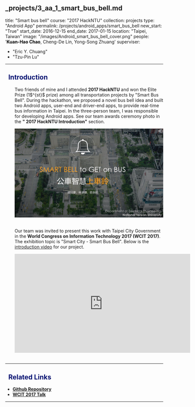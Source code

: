 _projects/3_aa_1_smart_bus_bell.md
---
title: "Smart bus bell"
course: "2017 HackNTU"
collection: projects
type: "Android App"
permalink: /projects/android_apps/smart_bus_bell
new_start: "True"
start_date: 2016-12-15
end_date: 2017-01-15
location: "Taipei, Taiwan"
image: "/images/Android_smart_bus_bell_cover.png"
people: '<b style="color: black">Kuan-Hao Chao</b>, Cheng-De Lin, Yong-Song Zhuang'
superviser:
  - "Eric Y. Chuang"
  - "Tzu-Pin Lu"
---

<h2 style="color: #000f70"> <i class="fas fa-dot-circle" style="font-size:18px;"></i> &nbsp;&nbsp;Introduction </h2>

<div style="margin-left: 30px">
  <p>Two friends of mine and I attended <b>2017 HackNTU</b> and won the Elite Prize (1$^{st}$ prize) among all transportation projects by "Smart Bus Bell". During the hackathon, we proposed a novel bus bell idea and built two Android apps, user-end and driver-end apps, to provide real-time bus information in Taipei. In the three-person team, I was responsible for developing Android apps. See our team awards ceremony photo in the <b>" 2017 HackNTU Introduction"</b> section.
  </p>
  <img src="/images/smart_bus_bell_image.jpeg">

  <br>
  <br>

  <p>Our team was invited to present this work with Taipei City Government in the <b>World Congress on Information Technology 2017 (WCIT 2017)</b>. The exhibition topic is "Smart City - Smart Bus Bell". Below is the <a href="https://www.youtube.com/watch?v=2ts_NDdfEgQ&ab_channel=%E8%B6%99%E5%86%A0%E8%B1%AA">introduction video</a> for our project.</p>

  <div>
  </div>
  <iframe width="560" height="315" src="https://www.youtube.com/embed/2ts_NDdfEgQ" frameborder="0" allow="accelerometer; autoplay; clipboard-write; encrypted-media; gyroscope; picture-in-picture" allowfullscreen></iframe>

</div>

<br>


---

<h2 style="color: #000f70"> <i class="fas fa-dot-circle" style="font-size:18px;"></i> &nbsp;&nbsp;Related Links </h2>

<ul>
  <li>
    <a href="https://github.com/Kuanhao-Chao/Smart_Bus_Bell_Android_App" target="_blank"><b> Github Repository</b></a>
  </li>
  <li>
    <a href="https://kuanhao-chao.github.io/talks/2017-09-12-exhibition" target="_blank"><b> WCIT 2017 Talk</b></a>
  </li>
</ul>

<div style="margin-left: 30px">
</div>

---
